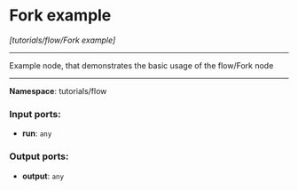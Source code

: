 # Fork example

_[tutorials/flow/Fork example]_

---

Example node, that demonstrates the basic usage of the flow/Fork node

---

__Namespace__: tutorials/flow

### Input ports:

* __run__: ` any `

### Output ports:

* __output__: ` any `

